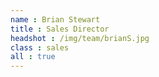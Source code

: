 ```yaml
---
name : Brian Stewart
title : Sales Director
headshot : /img/team/brianS.jpg
class : sales
all : true
---
```

